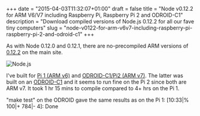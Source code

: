 +++
date = "2015-04-03T11:32:07+01:00"
draft = false
title = "Node v0.12.2 for ARM V6/V7 including Raspberry Pi, Raspberry Pi 2 and ODROID-C1"
description = "Download compiled versions of Node.js 0.12.2 for all our fave tiny computers"
slug = "node-v0122-for-arm-v6v7-including-raspberry-pi-raspberry-pi-2-and-odroid-c1"
+++

As with Node 0.12.0 and 0.12.1, there are no-precompiled ARM versions of [0.12.2](http://blog.nodejs.org/2015/03/31/node-v0-12-2-stable/) on the main site.

![Node.js](https://s3-eu-west-1.amazonaws.com/conoroneill.net/wp-content/uploads/2015/02/nodejs.jpg)

I've built for [Pi 1 (ARM v6)](https://s3-eu-west-1.amazonaws.com/conoroneill.net/wp-content/uploads/2015/04/node-v0.12.2-linux-arm-pi.tar.gz) and [ODROID-C1/Pi2 (ARM v7)](https://s3-eu-west-1.amazonaws.com/conoroneill.net/wp-content/uploads/2015/04/node-v0.12.2-linux-arm-v7.tar.gz). The latter was built on an [ODROID-C1](http://www.hardkernel.com/main/products/prdt_info.php?g_code=G141578608433) and it seems to run fine on the Pi 2 since both are ARM v7. It took 1 hr 15 mins to compile compared to 4+ hrs on the Pi 1.

"make test" on the ODROID gave the same results as on the Pi 1: [10:33|% 100|+ 784|-   4]: Done
